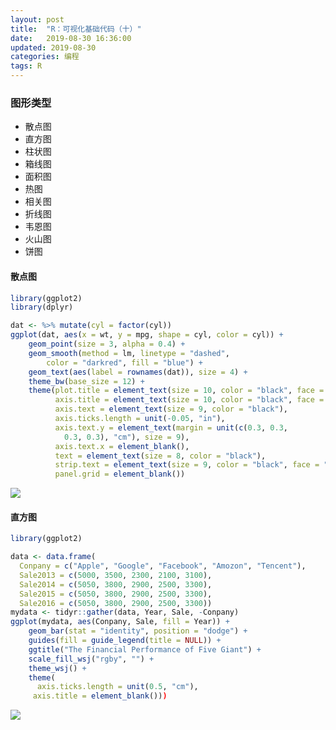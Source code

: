 ```yaml
---
layout: post
title:  "R：可视化基础代码（十）"
date:   2019-08-30 16:36:00
updated: 2019-08-30
categories: 编程
tags: R
---
```


### 图形类型

- 散点图
- 直方图
- 柱状图
- 箱线图
- 面积图
- 热图
- 相关图
- 折线图
- 韦恩图
- 火山图
- 饼图



#### 散点图

```R
library(ggplot2)
library(dplyr)

dat <- %>% mutate(cyl = factor(cyl)) 
ggplot(dat, aes(x = wt, y = mpg, shape = cyl, color = cyl)) + 
	geom_point(size = 3, alpha = 0.4) + 
	geom_smooth(method = lm, linetype = "dashed", 
        color = "darkred", fill = "blue") + 
	geom_text(aes(label = rownames(dat)), size = 4) + 
	theme_bw(base_size = 12) + 
	theme(plot.title = element_text(size = 10, color = "black", face = "bold", hjust = 0.5), 
          axis.title = element_text(size = 10, color = "black", face = "bold"), 
          axis.text = element_text(size = 9, color = "black"), 
          axis.ticks.length = unit(-0.05, "in"), 
          axis.text.y = element_text(margin = unit(c(0.3, 0.3, 
            0.3, 0.3), "cm"), size = 9), 
          axis.text.x = element_blank(), 
          text = element_text(size = 8, color = "black"), 
          strip.text = element_text(size = 9, color = "black", face = "bold"), 
          panel.grid = element_blank())
```

![](https://raw.githubusercontent.com/HuaZou/HuaZou.github.io/master/_posts/img/R10.scatterplot.png)

#### 直方图

```R
library(ggplot2)

data <- data.frame(
  Conpany = c("Apple", "Google", "Facebook", "Amozon", "Tencent"), 
  Sale2013 = c(5000, 3500, 2300, 2100, 3100), 
  Sale2014 = c(5050, 3800, 2900, 2500, 3300), 
  Sale2015 = c(5050, 3800, 2900, 2500, 3300), 
  Sale2016 = c(5050, 3800, 2900, 2500, 3300))
mydata <- tidyr::gather(data, Year, Sale, -Conpany)
ggplot(mydata, aes(Conpany, Sale, fill = Year)) + 
    geom_bar(stat = "identity", position = "dodge") +
	guides(fill = guide_legend(title = NULL)) + 
    ggtitle("The Financial Performance of Five Giant") + 
    scale_fill_wsj("rgby", "") + 
    theme_wsj() + 
    theme(
      axis.ticks.length = unit(0.5, "cm"), 
     axis.title = element_blank()))
```

![](https://raw.githubusercontent.com/HuaZou/HuaZou.github.io/master/_posts/img/R10.bar.png)
